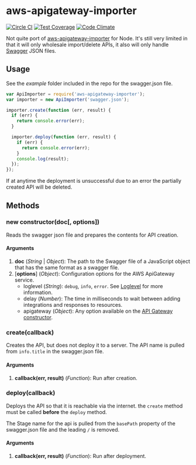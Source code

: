 # aws-apigateway-importer

[![Circle CI](https://circleci.com/gh/jaymorrow/node-aws-apigateway-importer.svg?style=shield)](https://circleci.com/gh/jaymorrow/node-aws-apigateway-importer)
[![Test Coverage](https://codeclimate.com/github/jaymorrow/node-aws-apigateway-importer/badges/coverage.svg)](https://codeclimate.com/github/jaymorrow/node-aws-apigateway-importer/coverage)
[![Code Climate](https://codeclimate.com/github/jaymorrow/node-aws-apigateway-importer/badges/gpa.svg)](https://codeclimate.com/github/jaymorrow/node-aws-apigateway-importer)

Not quite port of [aws-apigateway-importer](https://github.com/awslabs/aws-apigateway-importer) for Node. It's still very limited in that it will only wholesale import/delete APIs, it also will only handle [Swagger](http://swagger.io/) JSON files.

## Usage

See the _example_ folder included in the repo for the swagger.json file.

```js
var ApiImporter = require('aws-apigateway-importer');
var importer = new ApiImporter('swagger.json');

importer.create(function (err, result) {
  if (err) {
    return console.error(err);
  }

  importer.deploy(function (err, result) {
    if (err) {
      return console.error(err);
    }
    console.log(result);
  });
});
```

If at anytime the deployment is unsuccessful due to an error the partially created API will be deleted.

## Methods

### new constructor(doc[, options])

Reads the swagger json file and prepares the contents for API creation.

#### Arguments
1. __doc__ (_String_ | _Object_): The path to the Swagger file of a JavaScript object that has the same format as a swagger file.
2. [__options__] \(_Object_): Configuration options for the AWS ApiGateway service.
    * loglevel (_String_): `debug`, `info`, `error`. See [Loglevel](http://pimterry.github.io/loglevel/) for more information.
    * delay (_Number_): The time in milliseconds to wait between adding integrations and responses to resources.
    * apigateway (_Object_): Any option available on the [API Gateway constructor](http://docs.aws.amazon.com/AWSJavaScriptSDK/latest/AWS/APIGateway.html#constructor-property).

### create(callback)

Creates the API, but does not deploy it to a server. The API name is pulled from `info.title` in the swagger.json file.

#### Arguments
1. __callback(err, result)__ (_Function_): Run after creation. 

### deploy(callback)

Deploys the API so that it is reachable via the internet. the `create` method must be called __before__ the `deploy` method.

The Stage name for the api is pulled from the `basePath` property of the swagger.json file and the leading `/` is removed.

#### Arguments
1. __callback(err, result)__ (_Function_): Run after deployment.

